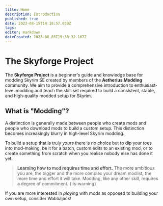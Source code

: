 ```yaml
---
title: Home
description: Introduction
published: true
date: 2023-08-15T14:18:57.039Z
tags: 
editor: markdown
dateCreated: 2023-08-03T19:30:32.167Z
---
```


# The Skyforge Project

The **Skyforge Project** is a beginner's guide and knowledge base for modding Skyrim SE created by members of the **Aetherius Modding** community. We aim to provide a comprehensive introduction to enthusiast-level modding and teach the skill set required to build a consistent, stable, and high-quality modded setup for Skyrim.

## What is "Modding"?

A distinction is generally made between people who create mods and people who download mods to build a custom setup. This distinction becomes increasingly blurry in high-level Skyrim modding.

To build a setup that is truly *yours* there is no choice but to dip your toes into mod-making, be it for a patch, custom edits to an existing mod, or to create something from scratch when you realise nobody else has done it yet.

> **Learning how to mod requires time and effort.**
> The more ambitious you are, the bigger and the more complex your dream modlist, the more time and effort it will take. Modding, like any other skill, requires a degree of commitment.
{.is-warning}

If you are more interested in *playing* with mods as opposed to building your own setup, consider Wabbajack!